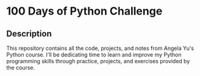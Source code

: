 # 100 Days of Python Challenge

## Description
This repository contains all the code, projects, and notes from Angela Yu's Python course. I'll be dedicating time  to learn and improve my Python programming skills through practice, projects, and exercises provided by the course.


